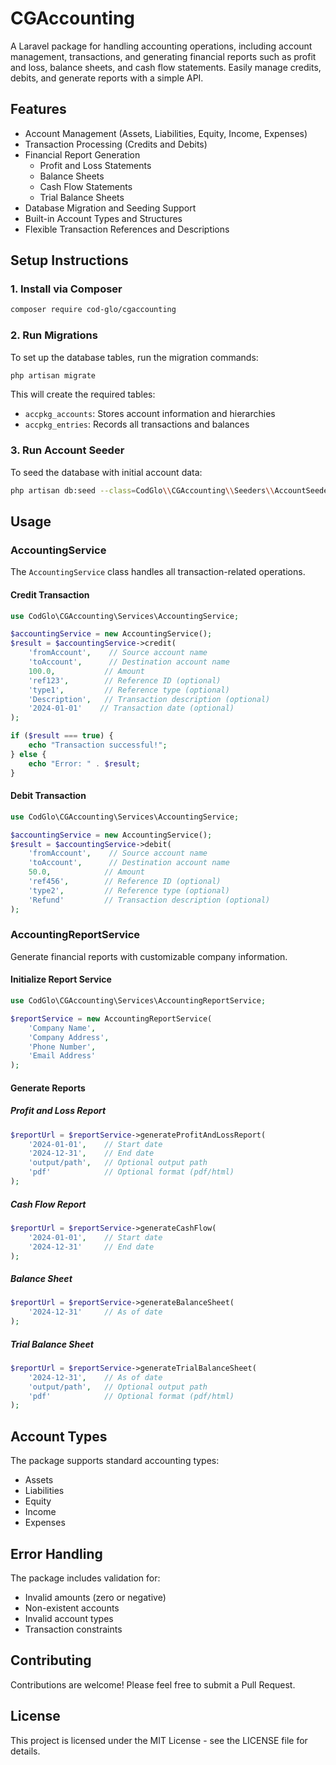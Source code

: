 # CGAccounting

A Laravel package for handling accounting operations, including account management, transactions, and generating financial reports such as profit and loss, balance sheets, and cash flow statements. Easily manage credits, debits, and generate reports with a simple API.

## Features

- Account Management (Assets, Liabilities, Equity, Income, Expenses)
- Transaction Processing (Credits and Debits)
- Financial Report Generation
  - Profit and Loss Statements
  - Balance Sheets
  - Cash Flow Statements
  - Trial Balance Sheets
- Database Migration and Seeding Support
- Built-in Account Types and Structures
- Flexible Transaction References and Descriptions

## Setup Instructions

### 1. Install via Composer

```sh
composer require cod-glo/cgaccounting
```

### 2. Run Migrations

To set up the database tables, run the migration commands:

```sh
php artisan migrate
```

This will create the required tables:
- `accpkg_accounts`: Stores account information and hierarchies
- `accpkg_entries`: Records all transactions and balances

### 3. Run Account Seeder

To seed the database with initial account data:

```sh
php artisan db:seed --class=CodGlo\\CGAccounting\\Seeders\\AccountSeeder
```

## Usage

### AccountingService

The `AccountingService` class handles all transaction-related operations.

#### Credit Transaction

```php
use CodGlo\CGAccounting\Services\AccountingService;

$accountingService = new AccountingService();
$result = $accountingService->credit(
    'fromAccount',    // Source account name
    'toAccount',      // Destination account name
    100.0,           // Amount
    'ref123',        // Reference ID (optional)
    'type1',         // Reference type (optional)
    'Description',   // Transaction description (optional)
    '2024-01-01'    // Transaction date (optional)
);

if ($result === true) {
    echo "Transaction successful!";
} else {
    echo "Error: " . $result;
}
```

#### Debit Transaction

```php
use CodGlo\CGAccounting\Services\AccountingService;

$accountingService = new AccountingService();
$result = $accountingService->debit(
    'fromAccount',    // Source account name
    'toAccount',      // Destination account name
    50.0,            // Amount
    'ref456',        // Reference ID (optional)
    'type2',         // Reference type (optional)
    'Refund'         // Transaction description (optional)
);
```

### AccountingReportService

Generate financial reports with customizable company information.

#### Initialize Report Service

```php
use CodGlo\CGAccounting\Services\AccountingReportService;

$reportService = new AccountingReportService(
    'Company Name',
    'Company Address',
    'Phone Number',
    'Email Address'
);
```

#### Generate Reports

##### Profit and Loss Report
```php
$reportUrl = $reportService->generateProfitAndLossReport(
    '2024-01-01',    // Start date
    '2024-12-31',    // End date
    'output/path',   // Optional output path
    'pdf'            // Optional format (pdf/html)
);
```

##### Cash Flow Report
```php
$reportUrl = $reportService->generateCashFlow(
    '2024-01-01',    // Start date
    '2024-12-31'     // End date
);
```

##### Balance Sheet
```php
$reportUrl = $reportService->generateBalanceSheet(
    '2024-12-31'     // As of date
);
```

##### Trial Balance Sheet
```php
$reportUrl = $reportService->generateTrialBalanceSheet(
    '2024-12-31',    // As of date
    'output/path',   // Optional output path
    'pdf'            // Optional format (pdf/html)
);
```

## Account Types

The package supports standard accounting types:
- Assets
- Liabilities
- Equity
- Income
- Expenses

## Error Handling

The package includes validation for:
- Invalid amounts (zero or negative)
- Non-existent accounts
- Invalid account types
- Transaction constraints

## Contributing

Contributions are welcome! Please feel free to submit a Pull Request.

## License

This project is licensed under the MIT License - see the LICENSE file for details.